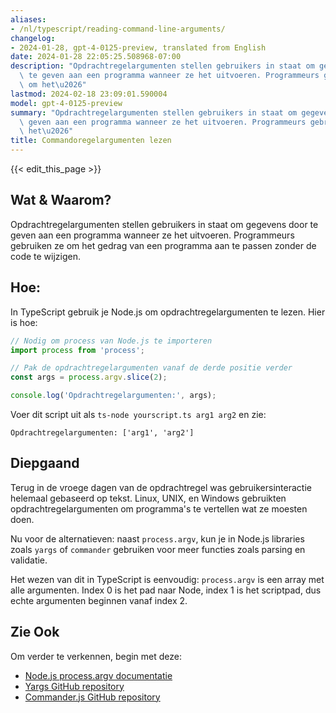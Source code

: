 ```yaml
---
aliases:
- /nl/typescript/reading-command-line-arguments/
changelog:
- 2024-01-28, gpt-4-0125-preview, translated from English
date: 2024-01-28 22:05:25.508968-07:00
description: "Opdrachtregelargumenten stellen gebruikers in staat om gegevens door\
  \ te geven aan een programma wanneer ze het uitvoeren. Programmeurs gebruiken ze\
  \ om het\u2026"
lastmod: 2024-02-18 23:09:01.590004
model: gpt-4-0125-preview
summary: "Opdrachtregelargumenten stellen gebruikers in staat om gegevens door te\
  \ geven aan een programma wanneer ze het uitvoeren. Programmeurs gebruiken ze om\
  \ het\u2026"
title: Commandoregelargumenten lezen
---
```


{{< edit_this_page >}}

## Wat & Waarom?
Opdrachtregelargumenten stellen gebruikers in staat om gegevens door te geven aan een programma wanneer ze het uitvoeren. Programmeurs gebruiken ze om het gedrag van een programma aan te passen zonder de code te wijzigen.

## Hoe:

In TypeScript gebruik je Node.js om opdrachtregelargumenten te lezen. Hier is hoe:

```typescript
// Nodig om process van Node.js te importeren
import process from 'process';

// Pak de opdrachtregelargumenten vanaf de derde positie verder
const args = process.argv.slice(2);

console.log('Opdrachtregelargumenten:', args);
```

Voer dit script uit als `ts-node yourscript.ts arg1 arg2` en zie:

```
Opdrachtregelargumenten: ['arg1', 'arg2']
```

## Diepgaand

Terug in de vroege dagen van de opdrachtregel was gebruikersinteractie helemaal gebaseerd op tekst. Linux, UNIX, en Windows gebruikten opdrachtregelargumenten om programma's te vertellen wat ze moesten doen.

Nu voor de alternatieven: naast `process.argv`, kun je in Node.js libraries zoals `yargs` of `commander` gebruiken voor meer functies zoals parsing en validatie.

Het wezen van dit in TypeScript is eenvoudig: `process.argv` is een array met alle argumenten. Index 0 is het pad naar Node, index 1 is het scriptpad, dus echte argumenten beginnen vanaf index 2.

## Zie Ook

Om verder te verkennen, begin met deze:

- [Node.js process.argv documentatie](https://nodejs.org/docs/latest/api/process.html#process_process_argv)
- [Yargs GitHub repository](https://github.com/yargs/yargs)
- [Commander.js GitHub repository](https://github.com/tj/commander.js)

